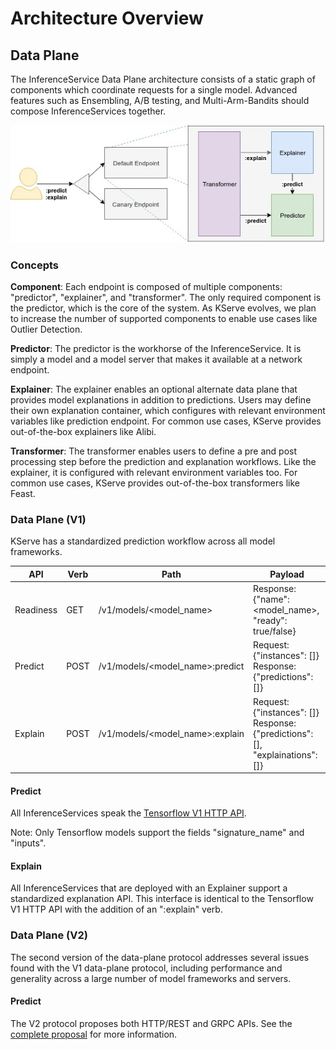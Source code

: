 # Architecture Overview

## Data Plane
The InferenceService Data Plane architecture consists of a static graph of components which coordinate requests for a single model. Advanced features such as Ensembling, A/B testing, and Multi-Arm-Bandits should compose InferenceServices together.

![Data Plane](../images/dataplane.jpg)

### Concepts
**Component**: Each endpoint is composed of multiple components: "predictor", "explainer", and "transformer". The only required component is the predictor, which is the core of the system. As KServe evolves, we plan to increase the number of supported components to enable use cases like Outlier Detection.

**Predictor**: The predictor is the workhorse of the InferenceService. It is simply a model and a model server that makes it available at a network endpoint.

**Explainer**: The explainer enables an optional alternate data plane that provides model explanations in addition to predictions. Users may define their own explanation container, which configures with relevant environment variables like prediction endpoint. For common use cases, KServe provides out-of-the-box explainers like Alibi.

**Transformer**: The transformer enables users to define a pre and post processing step before the prediction and explanation workflows. Like the explainer, it is configured with relevant environment variables too. For common use cases, KServe provides out-of-the-box transformers like Feast.

### Data Plane (V1)
KServe has a standardized prediction workflow across all model frameworks. 

| API  | Verb | Path | Payload |
| ------------- | ------------- | ------------- | ------------- |
| Readiness| GET   | /v1/models/<model_name>          | Response:{"name": <model_name>, "ready": true/false}  |
| Predict  | POST  | /v1/models/<model_name>:predict  | Request:{"instances": []}  Response:{"predictions": []} |
| Explain  | POST  | /v1/models/<model_name>:explain  | Request:{"instances": []}  Response:{"predictions": [], "explainations": []}   ||

#### Predict
All InferenceServices speak the [Tensorflow V1 HTTP API](https://www.tensorflow.org/tfx/serving/api_rest#predict_api).

Note: Only Tensorflow models support the fields "signature_name" and "inputs".

#### Explain
All InferenceServices that are deployed with an Explainer support a standardized explanation API. This interface is identical to the Tensorflow V1 HTTP API with the addition of an ":explain" verb.

### Data Plane (V2)
The second version of the data-plane protocol addresses several issues found with the V1 data-plane protocol, including performance and generality across a large number of model frameworks and servers.

#### Predict
The V2 protocol proposes both HTTP/REST and GRPC APIs. See the [complete proposal](/docs/predict-api/v2) for more information.
